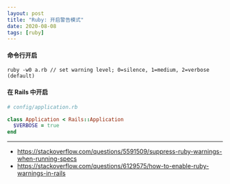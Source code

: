 ```yaml
---
layout: post
title: "Ruby: 开启警告模式"
date: 2020-08-08
tags: [ruby]
---
```


#### 命令行开启

```
ruby -w0 a.rb // set warning level; 0=silence, 1=medium, 2=verbose (default)
```

#### 在 Rails 中开启

```ruby
# config/application.rb

class Application < Rails::Application
  $VERBOSE = true
end
```

---

* https://stackoverflow.com/questions/5591509/suppress-ruby-warnings-when-running-specs
* https://stackoverflow.com/questions/6129575/how-to-enable-ruby-warnings-in-rails
